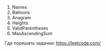 1. Names
2. Balloons
3. Anagram
4. Heights
5. ValidParentheses
6. MaxAscendingSum

Где порешать задачки: https://leetcode.com/